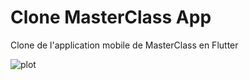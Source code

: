 # Clone MasterClass App

Clone de l'application mobile de MasterClass en Flutter


![plot]([http://url/to/img.png](https://flutter-love.com/wp-content/uploads/2022/06/Screenshot.png))
